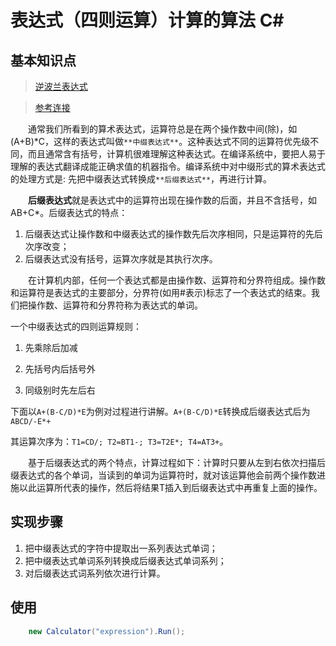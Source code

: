 # 表达式（四则运算）计算的算法 C#

## 基本知识点
>[逆波兰表达式](http://note.youdao.comnoteshare?id=a27c8fb252221c063b1c5bb6501ac561)

>[参考连接](https://blog.csdn.net/luoweifu/article/details/10477447)

&emsp;&emsp;通常我们所看到的算术表达式，运算符总是在两个操作数中间(除)，如(A+B)*C，这样的表达式叫做`**中缀表达式**`。这种表达式不同的运算符优先级不同，而且通常含有括号，计算机很难理解这种表达式。在编译系统中，要把人易于理解的表达式翻译成能正确求值的机器指令。编译系统中对中缀形式的算术表达式的处理方式是: 先把中缀表达式转换成`**后缀表达式**`，再进行计算。

&emsp;&emsp;**后缀表达式**就是表达式中的运算符出现在操作数的后面，并且不含括号，如AB+C*。后缀表达式的特点：

1. 后缀表达式让操作数和中缀表达式的操作数先后次序相同，只是运算符的先后次序改变；
2. 后缀表达式没有括号，运算次序就是其执行次序。

&emsp;&emsp;在计算机内部，任何一个表达式都是由操作数、运算符和分界符组成。操作数和运算符是表达式的主要部分，分界符(如用#表示)标志了一个表达式的结束。我们把操作数、运算符和分界符称为表达式的单词。

一个中缀表达式的四则运算规则：

1. 先乘除后加减

2. 先括号内后括号外

3. 同级别时先左后右


下面以`A+(B-C/D)*E`为例对过程进行讲解。`A+(B-C/D)*E`转换成后缀表达式后为`ABCD/-E*+`

其运算次序为：`T1=CD/; T2=BT1-; T3=T2E*; T4=AT3+`。

&emsp;&emsp;基于后缀表达式的两个特点，计算过程如下：计算时只要从左到右依次扫描后缀表达式的各个单词，当读到的单词为运算符时，就对该运算他会前两个操作数进施以此运算所代表的操作，然后将结果T插入到后缀表达式中再重复上面的操作。

## 实现步骤

1. 把中缀表达式的字符中提取出一系列表达式单词；
2. 把中缀表达式单词系列转换成后缀表达式单词系列；
3. 对后缀表达式词系列依次进行计算。

## 使用
``` C#
	new Calculator("expression").Run();

```
